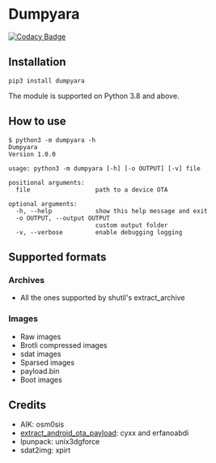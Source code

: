 # Dumpyara

[![Codacy Badge](https://app.codacy.com/project/badge/Grade/7b17f96d027e408ba3637d6215806e95)](https://www.codacy.com/gh/SebaUbuntu/dumpyara/dashboard?utm_source=github.com&amp;utm_medium=referral&amp;utm_content=SebaUbuntu/dumpyara&amp;utm_campaign=Badge_Grade)

## Installation

```
pip3 install dumpyara
```
The module is supported on Python 3.8 and above.

## How to use

```
$ python3 -m dumpyara -h
Dumpyara
Version 1.0.0

usage: python3 -m dumpyara [-h] [-o OUTPUT] [-v] file

positional arguments:
  file                  path to a device OTA

optional arguments:
  -h, --help            show this help message and exit
  -o OUTPUT, --output OUTPUT
                        custom output folder
  -v, --verbose         enable debugging logging
```

## Supported formats

### Archives
- All the ones supported by shutil's extract_archive

### Images
- Raw images
- Brotli compressed images
- sdat images
- Sparsed images
- payload.bin
- Boot images

## Credits
- AIK: osm0sis
- [extract_android_ota_payload](https://github.com/erfanoabdi/extract_android_ota_payload): cyxx and erfanoabdi
- lpunpack: unix3dgforce
- sdat2img: xpirt
